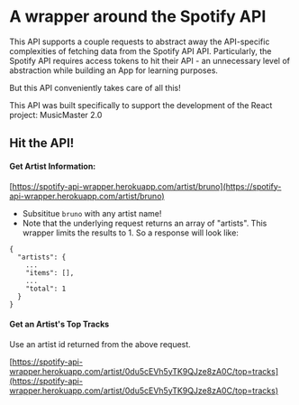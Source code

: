 # A wrapper around the Spotify API

This API supports a couple requests to abstract away the API-specific complexities of fetching data from the Spotify API API. Particularly, the Spotify API requires access tokens to hit their API - an unnecessary level of abstraction while building an App for learning purposes.

But this API conveniently takes care of all this!

This API was built specifically to support the development of the React project: MusicMaster 2.0

## Hit the API!
#### Get Artist Information:
[https://spotify-api-wrapper.herokuapp.com/artist/bruno](https://spotify-api-wrapper.herokuapp.com/artist/bruno)

* Subsititue `bruno` with any artist name!
* Note that the underlying request returns an array of "artists". This wrapper limits the results to 1. So a response will look like:

```
{
  "artists": {
    ...
    "items": [],
    ...
    "total": 1
  }
}
```

#### Get an Artist's Top Tracks
Use an artist id returned from the above request.

[https://spotify-api-wrapper.herokuapp.com/artist/0du5cEVh5yTK9QJze8zA0C/top=tracks](https://spotify-api-wrapper.herokuapp.com/artist/0du5cEVh5yTK9QJze8zA0C/top=tracks)

